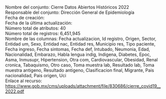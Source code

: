 Nombre del conjunto: Cierre Datos Abiertos Históricos 2022  
Responsable del conjunto: Dirección General de Epidemiología  
Fecha de creación:  
Fecha de la última actualización:  
Número total de atributos: 40  
Número total de registros: 6,451,945  
Nombre de las columnas: Fecha actualizacion, Id registro, Origen, Sector, Entidad um, Sexo, Entidad nac, Entidad res, Municipio res, Tipo paciente, Fecha ingreso, Fecha sintomas, Fecha def, Intubado, Neumonia, Edad, Nacionalidad, Embarazo, Habla lengua indig, Indigena, Diabetes, Epoc, Asma, Inmusupr, Hipertension, Otra com, Cardiovascular, Obesidad, Renal cronica, Tabaquismo, Otro caso, Toma muestra lab, Resultado lab, Toma muestra antigeno, Resultado antigeno, Clasificacion final, Migrante, Pais nacionalidad, Pais origen, Uci  
Enlace al recurso: https://www.gob.mx/cms/uploads/attachment/file/830686/cierre_covid19__2022.pdf  